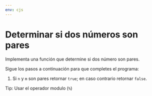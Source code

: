 ```yaml
---
env: cjs
---
```


# Determinar si dos números son pares

Implementa una función que determine si dos número son pares.

Sigue los pasos a continuación para que completes el programa:

1. Si `n` y `m` son pares retornar `true`; en caso contrario retornar `false`.

Tip: Usar el operador modulo (`%`)
